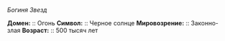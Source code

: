 *Богиня Звезд*

**Домен:** :: Огонь
**Символ:**        :: Черное солнце
**Мировозрение:**   :: Законно-злая
**Возраст:**     :: 500 тысяч лет

